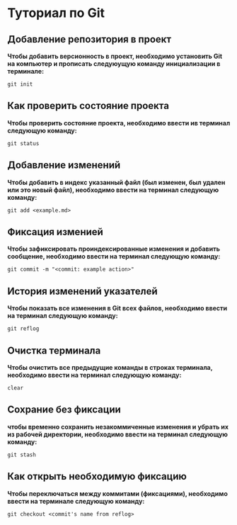 # Туториал по Git

## Добавление репозитория в проект

**Чтобы добавить версионность в проект, необходимо установить Git на компьютер и прописать следуюущую команду инициализации в терминале:**
```
git init
```

## Как проверить состояние проекта

**Чтобы проверить состояние проекта, необходимо ввести ив терминал следующую команду:**
```
git status
```

## Добавление изменений

**Чтобы добавить в индекс указанный файл (был изменен, был удален или это новый файл), необходимо ввести на терминал следующую команду:**
```
git add <example.md>
```

## Фиксация изменией

**Чтобы зафиксировать проиндексированные изменения и добавить сообщение, необходимо ввести на терминал следующую команду:**
```
git commit -m "<commit: example action>"
```

## История изменений указателей

**Чтобы показать все изменения в Git всех файлов, необходимо ввести на терминал следующую команду:**
```
git reflog
```

## Очистка терминала

**Чтобы очистить все предыдущие команды в строках терминала, необходимо ввести на терминал следующую команду:**
```
clear
```

## Сохрание без фиксации

**чтобы временно сохранить незакоммиченные изменения и убрать их из рабочей директории, необходимо ввести на терминал следующую команду:**
```
git stash
```

## Как открыть необходимую фиксацию

**Чтобы переключаться между коммитами (фиксациями), необходимо ввести на терминале следующую команду:**
```
git checkout <commit's name from reflog>
```